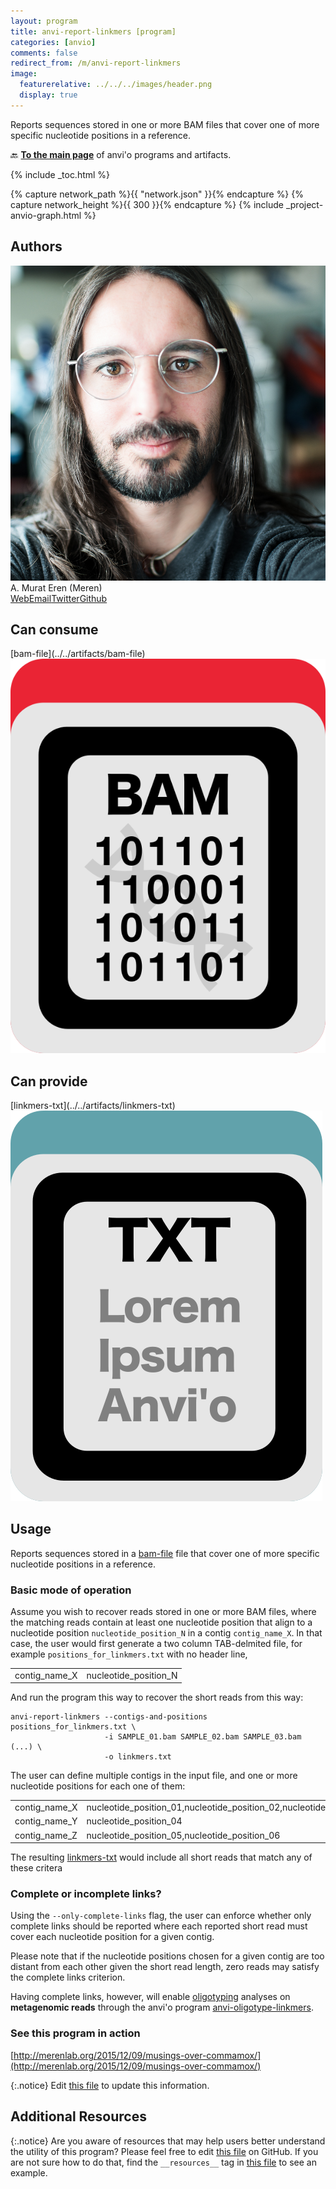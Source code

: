 ```yaml
---
layout: program
title: anvi-report-linkmers [program]
categories: [anvio]
comments: false
redirect_from: /m/anvi-report-linkmers
image:
  featurerelative: ../../../images/header.png
  display: true
---
```


Reports sequences stored in one or more BAM files that cover one of more specific nucleotide positions in a reference.

🔙 **[To the main page](../../)** of anvi'o programs and artifacts.


{% include _toc.html %}
<div id="svg" class="subnetwork"></div>
{% capture network_path %}{{ "network.json" }}{% endcapture %}
{% capture network_height %}{{ 300 }}{% endcapture %}
{% include _project-anvio-graph.html %}


## Authors

<div class="page-author"><div class="page-author-info"><div class="page-person-photo"><img class="page-person-photo-img" src="../../images/authors/meren.jpg" /></div><div class="page-person-info-box"><span class="page-author-name">A. Murat Eren (Meren)</span><div class="page-author-social-box"><a href="http://meren.org" class="person-social" target="_blank"><i class="fa fa-fw fa-home"></i>Web</a><a href="mailto:a.murat.eren@gmail.com" class="person-social" target="_blank"><i class="fa fa-fw fa-envelope-square"></i>Email</a><a href="http://twitter.com/merenbey" class="person-social" target="_blank"><i class="fa fa-fw fa-twitter-square"></i>Twitter</a><a href="http://github.com/meren" class="person-social" target="_blank"><i class="fa fa-fw fa-github"></i>Github</a></div></div></div></div>



## Can consume


<p style="text-align: left" markdown="1"><span class="artifact-r">[bam-file](../../artifacts/bam-file) <img src="../../images/icons/BAM.png" class="artifact-icon-mini" /></span></p>


## Can provide


<p style="text-align: left" markdown="1"><span class="artifact-p">[linkmers-txt](../../artifacts/linkmers-txt) <img src="../../images/icons/TXT.png" class="artifact-icon-mini" /></span></p>


## Usage


Reports sequences stored in a <span class="artifact-n">[bam-file](/software/anvio/help/main/artifacts/bam-file)</span> file that cover one of more specific nucleotide positions in a reference.

### Basic mode of operation

Assume you wish to recover reads stored in one or more BAM files, where the matching reads contain at least one nucleotide position that align to a nucleotide position `nucleotide_position_N` in a contig `contig_name_X`. In that case, the user would first generate a two column TAB-delmited file, for example `positions_for_linkmers.txt` with no header line,


<table>
  <tbody>
    <tr>
      <td> contig_name_X </td>
      <td> nucleotide_position_N </td>
    </tr>
  </tbody>
</table>

And run the program this way to recover the short reads from this way:

```
anvi-report-linkmers --contigs-and-positions positions_for_linkmers.txt \
                     -i SAMPLE_01.bam SAMPLE_02.bam SAMPLE_03.bam (...) \
                     -o linkmers.txt
```

The user can define multiple contigs in the input file, and one or more nucleotide positions for each one of them:

<table>
<tbody>
<tr>
      <td> contig_name_X </td>
      <td> nucleotide_position_01,nucleotide_position_02,nucleotide_position_03</td>
</tr>
<tr>
      <td> contig_name_Y </td>
      <td> nucleotide_position_04 </td>
</tr>
<tr>
      <td> contig_name_Z </td>
      <td> nucleotide_position_05,nucleotide_position_06 </td>
</tr>
</tbody>
</table>

The resulting <span class="artifact-n">[linkmers-txt](/software/anvio/help/main/artifacts/linkmers-txt)</span> would include all short reads that match any of these critera

### Complete or incomplete links?

Using the `--only-complete-links` flag, the user can enforce whether only complete links should be reported where each reported short read must cover each nucleotide position for a given contig.

Please note that if the nucleotide positions chosen for a given contig are too distant from each other given the short read length, zero reads may satisfy the complete links criterion.

Having complete links, however, will enable [oligotyping](https://besjournals.onlinelibrary.wiley.com/doi/10.1111/2041-210X.12114) analyses on **metagenomic reads** through the anvi'o program <span class="artifact-p">[anvi-oligotype-linkmers](/software/anvio/help/main/programs/anvi-oligotype-linkmers)</span>.

### See this program in action

[http://merenlab.org/2015/12/09/musings-over-commamox/](http://merenlab.org/2015/12/09/musings-over-commamox/)

{:.notice}
Edit [this file](https://github.com/merenlab/anvio/tree/master/anvio/docs/programs/anvi-report-linkmers.md) to update this information.


## Additional Resources



{:.notice}
Are you aware of resources that may help users better understand the utility of this program? Please feel free to edit [this file](https://github.com/merenlab/anvio/tree/master/bin/anvi-report-linkmers) on GitHub. If you are not sure how to do that, find the `__resources__` tag in [this file](https://github.com/merenlab/anvio/blob/master/bin/anvi-interactive) to see an example.
